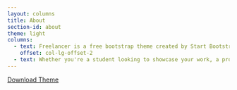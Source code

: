 ```yaml
---
layout: columns
title: About
section-id: about
theme: light
columns:
  - text: Freelancer is a free bootstrap theme created by Start Bootstrap. The download includes the complete source files including HTML, CSS, and JavaScript as well as optional LESS stylesheets for easy customization.
    offset: col-lg-offset-2
  - text: Whether you're a student looking to showcase your work, a professional looking to attract clients, or a graphic artist looking to share your projects, this template is the perfect starting point!
---
```

<div class="col-lg-8 col-lg-offset-2 text-center">
    <a href="#" class="btn btn-lg btn-outline">
        <i class="fa fa-download"></i> Download Theme
    </a>
</div>